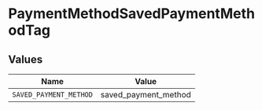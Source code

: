 # PaymentMethodSavedPaymentMethodTag


## Values

| Name                   | Value                  |
| ---------------------- | ---------------------- |
| `SAVED_PAYMENT_METHOD` | saved_payment_method   |